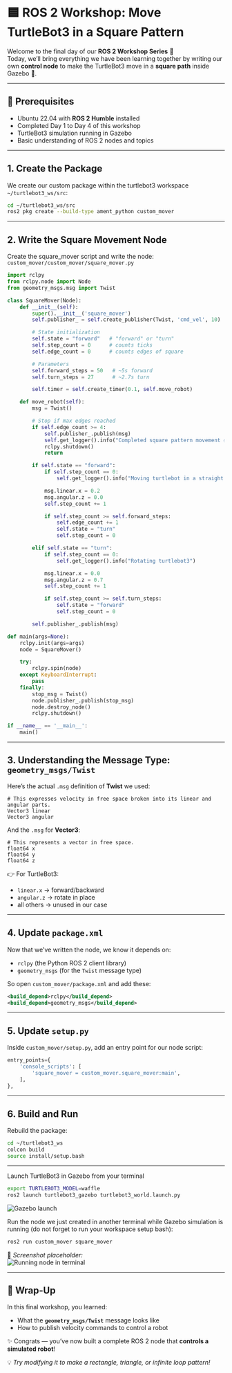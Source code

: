 # 🟦 ROS 2 Workshop: Move TurtleBot3 in a Square Pattern

Welcome to the final day of our **ROS 2 Workshop Series** 🎉  
Today, we’ll bring everything we have been learning together by writing our own **control node** to make the TurtleBot3 move in a **square path** inside Gazebo 🚀.

---

## 📌 Prerequisites

- Ubuntu 22.04 with **ROS 2 Humble** installed
- Completed Day 1 to Day 4 of this workshop
- TurtleBot3 simulation running in Gazebo
- Basic understanding of ROS 2 nodes and topics

---

## 1. Create the Package

We create our custom package within the turtlebot3 workspace `~/turtlebot3_ws/src`:

```bash
cd ~/turtlebot3_ws/src
ros2 pkg create --build-type ament_python custom_mover
```

---

## 2. Write the Square Movement Node

Create the square_mover script and write the node:  
`custom_mover/custom_mover/square_mover.py`

```python
import rclpy
from rclpy.node import Node
from geometry_msgs.msg import Twist

class SquareMover(Node):
    def __init__(self):
        super().__init__('square_mover')
        self.publisher_ = self.create_publisher(Twist, 'cmd_vel', 10)

        # State initialization
        self.state = "forward"   # "forward" or "turn"
        self.step_count = 0      # counts ticks
        self.edge_count = 0      # counts edges of square

        # Parameters
        self.forward_steps = 50   # ~5s forward
        self.turn_steps = 27      # ~2.7s turn

        self.timer = self.create_timer(0.1, self.move_robot)

    def move_robot(self):
        msg = Twist()

        # Stop if max edges reached
        if self.edge_count >= 4:
            self.publisher_.publish(msg)
            self.get_logger().info("Completed square pattern movement ✅")
            rclpy.shutdown()
            return

        if self.state == "forward":
            if self.step_count == 0:
                self.get_logger().info("Moving turtlebot in a straight line")

            msg.linear.x = 0.2
            msg.angular.z = 0.0
            self.step_count += 1

            if self.step_count >= self.forward_steps:
                self.edge_count += 1
                self.state = "turn"
                self.step_count = 0

        elif self.state == "turn":
            if self.step_count == 0:
                self.get_logger().info("Rotating turtlebot3")

            msg.linear.x = 0.0
            msg.angular.z = 0.7
            self.step_count += 1

            if self.step_count >= self.turn_steps:
                self.state = "forward"
                self.step_count = 0

        self.publisher_.publish(msg)

def main(args=None):
    rclpy.init(args=args)
    node = SquareMover()

    try:
        rclpy.spin(node)
    except KeyboardInterrupt:
        pass
    finally:
        stop_msg = Twist()
        node.publisher_.publish(stop_msg)
        node.destroy_node()
        rclpy.shutdown()

if __name__ == '__main__':
    main()
```

---

## 3. Understanding the Message Type: `geometry_msgs/Twist`

Here’s the actual `.msg` definition of **Twist** we used:

```msg
# This expresses velocity in free space broken into its linear and angular parts.
Vector3 linear
Vector3 angular
```

And the `.msg` for **Vector3**:

```msg
# This represents a vector in free space.
float64 x
float64 y
float64 z
```

👉 For TurtleBot3:

- `linear.x` → forward/backward
- `angular.z` → rotate in place
- all others → unused in our case

---

## 4. Update `package.xml`

Now that we’ve written the node, we know it depends on:

- `rclpy` (the Python ROS 2 client library)
- `geometry_msgs` (for the `Twist` message type)

So open `custom_mover/package.xml` and add these:

```xml
<build_depend>rclpy</build_depend>
<build_depend>geometry_msgs</build_depend>
```

---

## 5. Update `setup.py`

Inside `custom_mover/setup.py`, add an entry point for our node script:

```python
entry_points={
    'console_scripts': [
        'square_mover = custom_mover.square_mover:main',
    ],
},
```

---

## 6. Build and Run

Rebuild the package:

```bash
cd ~/turtlebot3_ws
colcon build
source install/setup.bash
```

---

Launch TurtleBot3 in Gazebo from your terminal

```bash
export TURTLEBOT3_MODEL=waffle
ros2 launch turtlebot3_gazebo turtlebot3_world.launch.py
```

![Gazebo launch](images/2.png)

Run the node we just created in another terminal while Gazebo simulation is running (do not forget to run your workspace setup bash):

```bash
ros2 run custom_mover square_mover
```

📸 _Screenshot placeholder:_  
![Running node in terminal](images/1.png)

---

## 🎯 Wrap-Up

In this final workshop, you learned:

- What the **`geometry_msgs/Twist`** message looks like
- How to publish velocity commands to control a robot

✨ Congrats — you’ve now built a complete ROS 2 node that **controls a simulated robot**!

💡 _Try modifying it to make a rectangle, triangle, or infinite loop pattern!_
